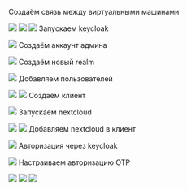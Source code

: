 Создаём связь между виртуальными машинами

![](1.jpg)
![](2.jpg)
![](3.jpg)
Запускаем keycloak

![](4.jpg)
Создаём аккаунт админа

![](5.jpg)
Создаём новый realm

![](6.jpg)
Добавляем пользователей

![](7.jpg)
![](8.jpg)
Создаём клиент

![](9.jpg)
Запускаем nextcloud

![](10.jpg)
![](11.jpg)
Добавляем nextcloud в клиент

![](12.jpg)
Авторизация через keycloak

![](13.jpg)
Настраиваем авторизацию OTP

![](14.jpg)
![](15.jpg)
![](16.jpg)
